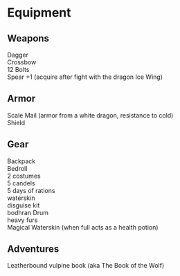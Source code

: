 # Equipment

## Weapons
Dagger  
Crossbow  
12 Bolts  
Spear +1 (acquire after fight with the dragon Ice Wing)

## Armor
Scale Mail  (armor from a white dragon, resistance to cold)  
Shield


## Gear
Backpack  
Bedroll  
2 costumes  
5 candels  
5 days of rations  
waterskin  
disguise kit  
bodhran Drum  
heavy furs  
Magical Waterskin (when full acts as a health potion)

## Adventures
Leatherbound vulpine book (aka The Book of the Wolf)  
